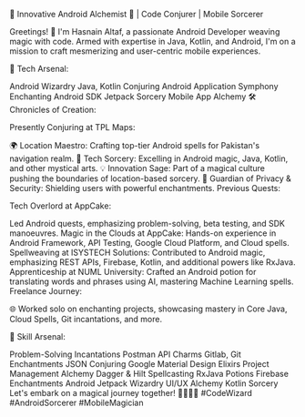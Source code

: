 🚀 Innovative Android Alchemist 📱 | Code Conjurer | Mobile Sorcerer

Greetings! 👋 I'm Hasnain Altaf, a passionate Android Developer weaving magic with code. Armed with expertise in Java, Kotlin, and Android, I'm on a mission to craft mesmerizing and user-centric mobile experiences.

🔧 Tech Arsenal:

Android Wizardry
Java, Kotlin Conjuring
Android Application Symphony
Enchanting Android SDK
Jetpack Sorcery
Mobile App Alchemy
🛠️ Chronicles of Creation:

Presently Conjuring at TPL Maps:

🌍 Location Maestro: Crafting top-tier Android spells for Pakistan's navigation realm.
📱 Tech Sorcery: Excelling in Android magic, Java, Kotlin, and other mystical arts.
💡 Innovation Sage: Part of a magical culture pushing the boundaries of location-based sorcery.
🔐 Guardian of Privacy & Security: Shielding users with powerful enchantments.
Previous Quests:

Tech Overlord at AppCake: 

Led Android quests, emphasizing problem-solving, beta testing, and SDK manoeuvres.
Magic in the Clouds at AppCake: Hands-on experience in Android Framework, API Testing, Google Cloud Platform, and Cloud spells.
Spellweaving at ISYSTECH Solutions: Contributed to Android magic, emphasizing REST APIs, Firebase, Kotlin, and additional powers like RxJava.
Apprenticeship at NUML University: Crafted an Android potion for translating words and phrases using AI, mastering Machine Learning spells.
Freelance Journey:

🌐 Worked solo on enchanting projects, showcasing mastery in Core Java, Cloud Spells, Git incantations, and more.

🔗 Skill Arsenal:

Problem-Solving Incantations
Postman API Charms
Gitlab, Git Enchantments
JSON Conjuring
Google Material Design Elixirs
Project Management Alchemy
Dagger & Hilt Spellcasting
RxJava Potions
Firebase Enchantments
Android Jetpack Wizardry
UI/UX Alchemy
Kotlin Sorcery
Let's embark on a magical journey together! 🌟✨👨‍💻 #CodeWizard #AndroidSorcerer #MobileMagician
